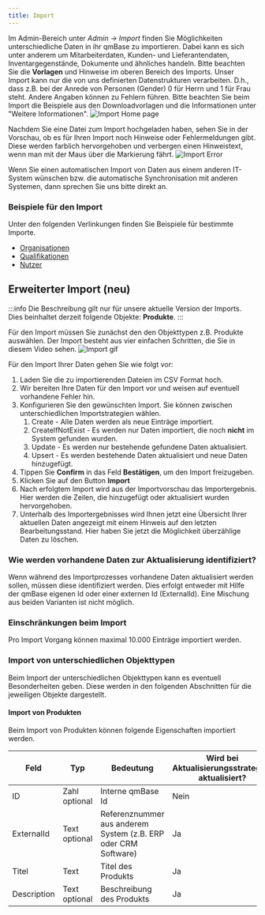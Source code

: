 ```yaml
---
title: Import
---
```


Im Admin-Bereich unter _Admin -> Import_ finden Sie Möglichkeiten unterschiedliche Daten in ihr qmBase zu importieren.
Dabei kann es sich unter anderem um Mitarbeiterdaten, Kunden- und Lieferantendaten, Inventargegenstände, Dokumente und ähnliches handeln.
Bitte beachten Sie die **Vorlagen** und Hinweise im oberen Bereich des Imports. Unser Import kann nur die von uns definierten Datenstrukturen verarbeiten.
D.h., dass z.B. bei der Anrede von Personen (Gender) 0 für Herrn und 1 für Frau steht. Andere Angaben können zu Fehlern führen.
Bitte beachten Sie beim Import die Beispiele aus den Downloadvorlagen und die Informationen unter "Weitere Informationen".
![Import Home page](https://caqadmin.blob.core.windows.net/public-screenshots/manual-screenshots/Screenshot%202022-02-03%20200124_importHome.png)

Nachdem Sie eine Datei zum Import hochgeladen haben, sehen Sie in der Vorschau, ob es für Ihren Import noch Hinweise oder Fehlermeldungen gibt.
Diese werden farblich hervorgehoben und verbergen einen Hinweistext, wenn man mit der Maus über die Markierung fährt.
![Import Error](https://caqadmin.blob.core.windows.net/public-screenshots/manual-screenshots/Screenshot%202022-02-03%20200200_importDetails.png)

Wenn Sie einen automatischen Import von Daten aus einem anderen IT-System wünschen bzw. die automatische Synchronisation mit anderen Systemen, dann sprechen Sie uns bitte direkt an.

### Beispiele für den Import

Unter den folgenden Verlinkungen finden Sie Beispiele für bestimmte Importe.

- [Organisationen](import-organisations)
- [Qualifikationen](import-qualifications)
- [Nutzer](import-user)

## Erweiterter Import (neu)

:::info Die Beschreibung gilt nur für unsere aktuelle Version der Imports. Dies beinhaltet derzeit folgende Objekte: **Produkte**.
:::

Für den Import müssen Sie zunächst den den Objekttypen z.B. Produkte auswählen.
Der Import besteht aus vier einfachen Schritten, die Sie in diesem Video sehen.
![Import gif](https://caqadmin.blob.core.windows.net/public-screenshots/manual-screenshots/importProducts.gif)

Für den Import Ihrer Daten gehen Sie wie folgt vor:

1. Laden Sie die zu importierenden Dateien im CSV Format hoch.
2. Wir bereiten Ihre Daten für den Import vor und weisen auf eventuell vorhandene Fehler hin.
3. Konfigurieren Sie den gewünschten Import. Sie können zwischen unterschiedlichen Importstrategien wählen.
   1. Create - Alle Daten werden als neue Einträge importiert.
   2. CreateIfNotExist - Es werden nur Daten importiert, die noch **nicht** im System gefunden wurden.
   3. Update - Es werden nur bestehende gefundene Daten aktualisiert.
   4. Upsert - Es werden bestehende Daten aktualisiert und neue Daten hinzugefügt.
4. Tippen Sie **Confirm** in das Feld **Bestätigen**, um den Import freizugeben.
5. Klicken Sie auf den Button **Import**
6. Nach erfolgtem Import wird aus der Importvorschau das Importergebnis. Hier werden die Zeilen, die hinzugefügt oder aktualisiert wurden hervorgehoben.
7. Unterhalb des Importergebnisses wird Ihnen jetzt eine Übersicht Ihrer aktuellen Daten angezeigt mit einem Hinweis auf den letzten Bearbeitungsstand.
   Hier haben Sie jetzt die Möglichkeit überzählige Daten zu löschen.

### Wie werden vorhandene Daten zur Aktualisierung identifiziert?

Wenn während des Importprozesses vorhandene Daten aktualisiert werden sollen, müssen diese identifiziert werden.
Dies erfolgt entweder mit Hilfe der qmBase eigenen Id oder einer externen Id (ExternalId). Eine Mischung aus beiden Varianten ist nicht möglich.

### Einschränkungen beim Import

Pro Import Vorgang können maximal 10.000 Einträge importiert werden.

### Import von unterschiedlichen Objekttypen

Beim Import der unterschiedlichen Objekttypen kann es eventuell Besonderheiten geben. Diese werden in den folgenden Abschnitten für die jeweiligen Objekte dargestellt.

#### Import von Produkten

Beim Import von Produkten können folgende Eigenschaften importiert werden.

| Feld        | Typ           | Bedeutung                                                      | Wird bei Aktualisierungsstrategien aktualisiert? |
| ----------- | ------------- | -------------------------------------------------------------- | ------------------------------------------------ |
| ID          | Zahl optional | Interne qmBase Id                                              | Nein                                             |
| ExternalId  | Text optional | Referenznummer aus anderem System (z.B. ERP oder CRM Software) | Ja                                               |
| Titel       | Text          | Titel des Produkts                                             | Ja                                               |
| Description | Text optional | Beschreibung des Produkts                                      | Ja                                               |
